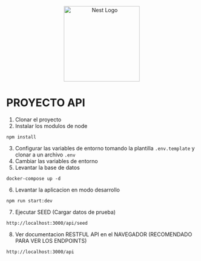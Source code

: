 <p align="center">
  <a href="http://nestjs.com/" target="blank"><img src="https://nestjs.com/img/logo-small.svg" width="200" alt="Nest Logo" /></a>
</p>

# PROYECTO API

1. Clonar el proyecto
2. Instalar los modulos de node

```
npm install
```

3. Configurar las variables de entorno tomando la plantilla `.env.template` y clonar a un archivo `.env`
4. Cambiar las variables de entorno
5. Levantar la base de datos

```
docker-compose up -d
```

6. Levantar la aplicacion en modo desarrollo

```
npm run start:dev
```

7. Ejecutar SEED (Cargar datos de prueba)

```
http://localhost:3000/api/seed
```
8. Ver documentacion RESTFUL API en el NAVEGADOR (RECOMENDADO PARA VER LOS ENDPOINTS)
```
http://localhost:3000/api
```